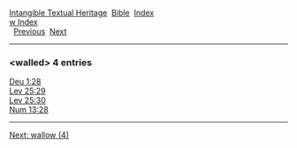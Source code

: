 [Intangible Textual Heritage](../../index)  [Bible](../index) 
[Index](index)   
[w Index](_w_)  
  [Previous](c12207)  [Next](c12209) 

------------------------------------------------------------------------

### &lt;walled&gt; 4 entries

[Deu 1:28](../kjv/deu001.htm#028)  
[Lev 25:29](../kjv/lev025.htm#029)  
[Lev 25:30](../kjv/lev025.htm#030)  
[Num 13:28](../kjv/num013.htm#028)  

------------------------------------------------------------------------

[Next: wallow (4)](c12209)
